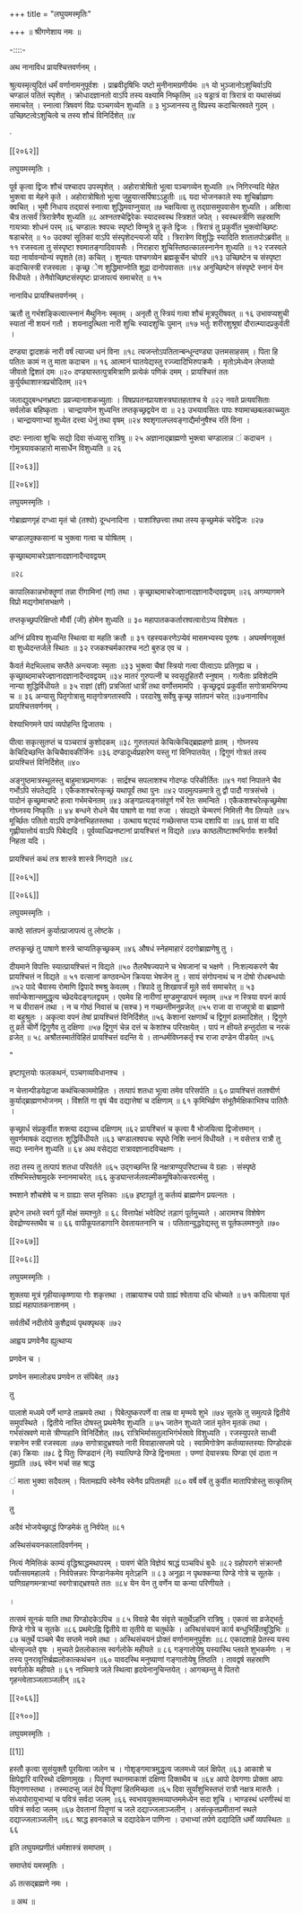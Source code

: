 +++
title = "लघुयमस्मृतिः"

+++
॥ श्रीगणेशाय नमः ॥ 

-::::- 

अथ नानाविध प्रायश्चित्तवर्णनम् । 

श्रुत्यस्मृत्युदितं धर्मं वर्णानामनुपूर्वशः । प्राब्रवीदृषिभिः पष्टो मुनीनामग्रणीर्यमः ॥१ यो भुञ्जानोऽशुचिर्वाऽपि चण्डालं पतितं स्पृशेत् । क्रोधादज्ञानतो वाऽपि तस्य वक्ष्यामि निष्कृतिम् ॥२ षड्रात्रं वा त्रिरात्रं वा यथासंख्यं समाचरेत् । स्नात्वा त्रिषवणं विप्रः पञ्चगव्येन शुध्यति ॥ ३ भुञ्जानस्य तु विप्रस्य कदाचित्स्रवते गुदम् । उच्छिष्टत्वेऽशुचित्वे च तस्य शौचं विनिर्दिशेत् ॥४ 

· 

[[२०६२]]

लघुयमस्मृतिः । 

पूर्व कृत्वा द्विजः शौचं पश्चादप उपस्पृशेत् । अहोरात्रोषितो भूत्वा पञ्चगव्येन शुध्यति ॥५ निगिरन्यदि मेहेत भुक्त्वा वा मेहने कृते । अहोरात्रोषितो भूत्वा जुहुयात्सर्पिषाऽऽहुतीः ॥६ यदा भोजनकाले स्यः शुचिर्ब्राह्मणः क्वचित् । भूमौ निधाय तद्ग्रासं स्नात्वा शुद्धिमवाप्नुयात् ॥७ भक्षयित्वा तु तद्ग्रासमुपवासेन शुध्यति । अशित्वा चैत्र तत्सर्वं त्रिरात्रेणैव शुध्यति ॥८ अश्नतश्चेद्विरेकः स्यादस्वस्थ स्त्रिशतं जपेत् । स्वस्थस्त्रीणि सहस्राणि गायत्र्याः शोधनं परम् ॥६ चण्डालः श्वपचः स्पृष्टो विण्मूत्रे तु कृते द्विजः । त्रिरात्रं तु प्रकुर्वीत भुक्त्वोच्छिष्टः षडाचरेत् ॥ १० उदक्यां सूतिकां वाऽपि संस्पृशेदन्त्यजो यदि । त्रिरात्रेण विशुद्धिः स्यादिति शातातपोऽब्रवीत् ॥११ रजस्वला तु संस्पृष्टा श्वमातङ्गादिवायसैः । निराहारा शुचिस्तिष्ठत्कालस्नानेन शुध्यति ॥ १२ रजस्वले यदा नार्यावन्योन्यं स्पृशते (तः) कचित् । शुन्यतः पश्चगव्येन ब्रह्मकूर्चेन चोपरि ॥१३ उच्छिष्टेन च संस्पृष्टा कदाचित्स्त्री रजस्वला । कृच्छ्र ेण शुद्धिमाप्नोति शूद्रा दानोपवासतः ॥१४ अनुच्छिष्टेन संस्पृष्टे स्नानं येन विधीयते । तेनैवोच्छिष्टसंस्पृष्टः प्राजापत्यं समाचरेत् ॥ १५ 

नानाविध प्रायश्चित्तवर्णनम् । 

ऋतौ तु गर्भशङ्कित्वात्स्नानं मैथुनिनः स्मृतम् । अनृतौ तु स्त्रियं गत्वा शौचं मूत्रपुरीषवत् ॥ १६ उभावप्यशुची स्यातां नी शयनं गतौ । शयनादुत्थिता नारी शुचिः स्यादशुचिः पुमान् ॥१७ भर्तुः शरीरशुश्रूषां दौरात्म्यादप्रकुर्वती । 

दण्ड्या द्वादशकं नारी वर्षं त्याज्या धनं विना ॥१८ त्यजन्तोऽपतितान्बन्धून्दण्ड्या उत्तमसाहसम् । पिता हि पतितः कामं न तु माता कदाचन ॥ १६ आत्मानं घातयेद्यस्तु रज्ज्वादिभिरुपक्रमैः । मृतोऽमेध्येन लेप्तव्यो जीवतो द्विशतं दमः ॥२० दण्ड्यास्तत्पुत्रमित्राणि प्रत्येकं पणिकं दमम् । प्रायश्चित्तं ततः कुर्युर्यथाशास्त्रप्रचोदितम् ॥२१ 

जलाद्युद्बन्धनभ्रष्टाः प्रव्रज्यानाशकच्युताः । विषप्रपतनप्रायशस्त्रघातहताश्च ये ॥२२ नवते प्रत्यवसिताः सर्वलोक बहिष्कृताः । चान्द्रायणेन शुध्यन्ति तप्तकृच्छ्रद्वयेन वा ॥ २३ उभयावसितः पापः श्यामाच्छबलकाच्च्युतः । चान्द्रायणाभ्यां शुध्येत दत्त्वा धेनुं तथा वृषम् ॥२४ श्वशृगालप्लवङ्गाद्यैर्मानुषैश्च रतिं विना । 

दष्टः स्नात्वा शुचिः सद्यो दिवा संध्यासु रात्रिषु ॥ २५ अज्ञानाद्ब्राह्मणो भुक्त्वा चण्डालान्न ं कदाचन । गोमूत्रयावकाहारो मासार्धेन विशुध्यति ॥ २६ 

[[२०६३]]

[[२०६४]]

लघुयमस्मृतिः । 

गोब्राह्मणगृहं दग्ध्वा मृतं चो (तश्वो) दून्धनादिना । पाशांश्छित्त्वा तथा तस्य कृच्छ्रमेकं चरेद्विजः ॥२७ 

चण्डालपुक्कसानां च भुक्त्वा गत्वा च योषितम् । 

कृच्छ्राब्दमाचरेऽज्ञानादज्ञानादैन्दवद्वयम् 

॥२८ 

कापालिकान्नभोक्तॄणां तन्ना रीगामिनां (णां) तथा । कृच्छ्राब्दमाचरेज्ज्ञानादज्ञानादैन्दवद्वयम् ॥२६ अगम्यागमने विप्रो मद्यगोमांसभक्षणे । 

तप्तकृच्छ्रपरिक्षिप्तो मौर्वी (जी) होमेन शुध्यति ॥ ३० महापातककर्तारश्वत्वारोऽप्य विशेषतः । 

अग्निं प्रविश्य शुध्यन्ति स्थित्वा वा महति क्रतौ ॥ ३१ रहस्यकरणेऽप्येवं मासमभ्यस्य पूरुषः । अघमर्षणसूक्तं वा शुध्येदन्तर्जले स्थितः ॥ ३२ रजकश्चर्मकारश्च नटो बुरुड एव च । 

कैवर्त मेदभिल्लाच सप्तैते अन्त्यजाः स्मृताः ॥३३ भुक्त्वा चैषां स्त्रियो गत्वा पीत्वाऽपः प्रतिगृह्य च । कृच्छ्राब्दमाचरेज्ज्ञानादज्ञानादैन्दवद्वयम् ॥३४ मातरं गुरुपत्नी च स्वसृदुहितरौ स्नुषाम् । गत्वैताः प्रविशेदमि नान्या शुद्धिर्विधीयते ॥ ३५ राज्ञां (ज्ञीं) प्रत्रजितां धात्रीं तथा वर्णोत्तमामपि । कृच्छ्रद्वयं प्रकुर्वीत सगोत्रामभिगम्य च ॥ ३६ अन्यासु पितृगोत्रासु मातृगोत्रगतास्वपि । परदारेषु सर्वेषु कृच्छ्र सांतपनं चरेत् ॥३७नानाविध प्रायश्चित्तवर्णनम् । 

वेश्याभिगमने पापं व्यपोहन्ति द्विजातयः । 

पीत्वा सकृत्सुतप्तं च पञ्चरात्रं कुशोदकम् ॥३८ गुरुतल्पतं केचित्केचिद्ब्रह्महणो व्रतम् । गोघ्नस्य केचिदिच्छन्ति केचिचैवावकीर्जिनः ॥३६ दण्डादूर्ध्वप्रहारेण यस्तु गां विनिपातयेत् । द्विगुणं गोत्रतं तस्य प्रायश्चित्तं विनिर्दिशेत् ॥४० 

अङ्गुष्ठमात्रस्थूलस्तु बाहुमात्रप्रमाणकः । सार्द्रश्च सपलाशश्च गोदण्डः परिकीर्तितः ॥४१ गवां निपातने चैव गर्भोऽपि संपतेद्यदि । एकैकशश्चरेत्कृच्छ्रं यथापूर्वं तथा पुनः ॥४२ पादमुत्पन्नमात्रे तु द्वौ पादौ गात्रसंभवे । पादोनं कृच्छ्रमाचष्टे हत्वा गर्भमचेनतम् ॥४३ अङ्गप्रत्यङ्गसंपूर्ण गर्भे रेतः समन्विते । एकैकशश्चरेत्कृच्छ्रमेषा गोघ्नस्य निष्कृतिः ॥ ४४ बन्धने रोधने चैव पाषाणे वा गवां रुजा । संपद्यते चेन्मरणं निमित्ती नैव लिप्यते ॥४५ मूर्च्छितः पतितो वाऽपि दण्डेनाभिहतस्तथा । उत्थाय षट्पदं गच्छेत्सप्त पञ्च दशापि वा ॥४६ ग्रासं वा यदि गृह्णीयात्तोयं वाऽपि पिबेद्यदि । पूर्वव्याधिप्रनष्टानां प्रायश्चित्तं न विद्यते ॥४७ काष्ठलेोष्टाश्मभिर्गावः शस्त्रैर्वा निहता यदि । 

प्रायश्चित्तं कथं तत्र शास्त्रे शास्त्रे निगद्यते ॥४८ 

[[२०६५]]

[[२०६६]]

लघुयमस्मृतिः । 

काष्ठे सांतपनं कुर्यात्प्राजापत्यं तु लोष्टके । 

तप्तकृच्छ्रं तु पाषाणे शस्त्रे चाप्यतिकृच्छ्रकम् ॥४६ औषधं स्नेहमाहारं ददगोब्राह्मणेषु तु । 

दीयमाने विपत्तिः स्यात्प्रायश्चित्तं न विद्यते ॥५० तैलभैषज्यपाने च भेषजानां च भक्षणे । निःशल्यकरणे चैव प्रायश्चित्तं न विद्यते ॥ ५१ वत्सानां कण्ठवन्धेन क्रियया भेषजेन तु । सायं संगोपनाथं च न दोषो रोधबन्धयोः ॥५२ पादे चैवास्य रोमाणि द्विपादे श्मश्रु केवलम् । त्रिपादे तु शिखावर्जं मूले सर्व समाचरेत् ॥ ५३ सर्वान्केशान्समुद्धृत्य च्छेदयेदङ्गलद्वयम् । एवमेव हि नारीणां मुण्डमुण्डापनं स्मृतम् ॥५४ न स्त्रिया वपनं कार्य न च वीरासनं तथा । न च गोष्ठं निवासं च (सश्च ) न गच्छन्तीमनुव्रजेत् ॥५५ राजा वा राजपुत्रो वा ब्राह्मणो वा बहुश्रुतः । अकृत्वा वपनं तेषां प्रायश्चित्तं विनिर्दिशेत् ॥५६ केशानां रक्षणार्थं च द्विगुणं व्रतमादिशेत् । द्विगुणे तु व्रते चीर्णे द्विगुणैव तु दक्षिणा ॥५७ द्विगुणं चेन्न दत्तं च केशांश्च परिरक्षयेत् । पापं न क्षीयते हन्तुर्दाता च नरकं व्रजेत् ॥ ५८ अश्रौतस्मार्तविहितं प्रायश्चित्तं वदन्ति ये । तान्धर्मविघ्नकर्तृ श्च राजा दण्डेन पीडयेत् ॥५६ 

" 

इष्टापूत्तयोः फलकथनं, पञ्चगव्यविधानश्च । 

न चेत्तान्पीडयेद्राजा कथंचित्काममोहितः । तत्पापं शतधा भूत्वा तमेव परिसर्पति ॥ ६० प्रायश्चित्तं ततश्वीर्ण कुर्याद्ब्राह्मणभोजनम् । विंशतिं गा वृषं चैव दद्यात्तेषां च दक्षिणाम् ॥ ६१ कृमिभिर्व्रण संभूतैर्मक्षिकाभिश्च पातितैः । 

कृच्छ्रार्ध संप्रकुर्वीत शक्त्या दद्याच्च दक्षिणाम् ॥६२ प्रायश्चित्तं च कृत्वा वै भोजयित्वा द्विजोत्तमान् । सुवर्णमाषकं दद्यात्ततः शुद्धिर्विधीयते ॥६३ चण्डालश्वपचः स्पृष्ठे निशि स्नानं विधीयते । न वसेत्तत्र रात्रौ तु सद्यः स्नानेन शुध्यति ॥ ६४ अथ वसेद्यदा रात्रावज्ञानादविचक्षणः । 

तदा तस्य तु तत्पापं शतधा परिवर्तते ॥६५ उद्गच्छन्ति हि नक्षत्राण्युपरिष्टाच्च ये ग्रहाः । संस्पृष्ठे रश्मिभिस्तेषामुदके स्नानमाचरेत् ॥६६ कुड्यान्तर्जलवल्मीकमूषिकोत्करवर्त्मसु । 

श्मशाने शौचशेषे च न ग्राह्याः सप्त मृत्तिकाः ॥६७ इष्टापूर्त तु कर्तव्यं ब्राह्मणेन प्रयत्नतः । 

इष्टेन लभते स्वर्ग पूर्ते मोक्षं समश्नुते ॥ ६८ वित्तापेक्षं भवेदिष्टं तड़ागं पूर्तमुच्यते । आरामश्च विशेषेण देवद्रोण्यस्तथैव च ॥ ६६ वापीकूपतडागानि देवतायतनानि च । पतितान्युद्धरेद्यस्तु स पूर्तफलमश्नुते ॥७० 

[[२०६७]]

[[२०६८]]

लघुयमस्मृतिः । 

शुक्लया मूत्रं गृहीयात्कृष्णाया गोः शकृत्तथा । ताम्रायाश्च पयो ग्राह्यं श्वेताया दधि चोच्यते ॥ ७१ कपिलाया घृतं ग्राह्यं महापातकनाशनम् । 

सर्वतीर्थे नदीतोये कुशैद्रव्यं पृथक्पृथक् ॥७२ 

आह्वय प्रणवेनैव ह्युत्थाप्य 

प्रणवेन च । 

प्रणवेन समालोड्य प्रणवेन त संपिबेत् ॥७३ 

तु 

पालाशे मध्यमे पर्णे भाण्डे ताम्रमये तथा । पिबेत्पुष्करपर्णे वा ताम्र वा मृण्मये शुभे ॥७४ सूतके तु समुत्पन्ने द्वितीये समुपस्थिते । द्वितीये नास्ति दोषस्तु प्रथमेनैव शुध्यति ॥ ७५ जातेन शुध्यते जातं मृतेन मृतकं तथा । गर्भसंस्रवणे मासे त्रीण्यहानि विनिर्दिशेत् ॥७६ रात्रिभिर्मासतुलाभिगंर्भस्रावे विशुध्यति । रजस्युपरते साध्वी स्त्रानेन स्त्री रजस्वला ॥७७ सगोत्रादुभ्रश्यते नारी विवाहात्सप्तमे पदे । स्वामिगोत्रेण कर्तव्यास्तस्याः पिण्डोदकं (क) क्रियाः ॥७८ द्वे पितुः पिण्डदानं (ने) स्यात्पिण्डे पिण्डे द्विनामता । पण्णां देयास्त्रयः पिण्डा एवं दाता न मुह्यति ॥७६ स्वेन भर्चा सह श्राद्ध 

 ं माता भुक्वा सदैवतम् । पितामह्यपि स्वेनैव स्वेनैव प्रपितामही ॥८० वर्षे वर्षे तु कुर्वीत मातापित्रोस्तु सत्कृतिम् । 

तु 

अदैवं भोजयेच्छ्राद्धं पिण्डमेकं तु निर्वपेत् ॥८१ 

अस्थिसंचयनकालादिवर्णनम् । 

नित्यं नैमित्तिकं काम्यं वृद्धिश्राद्धमथापरम् । पावणं चेति विज्ञेयं श्राद्धं पञ्चविधं बुधैः ॥८२ ग्रहोपरागे संक्रान्तौ पर्वोत्सवमहालये । निर्वपेत्त्रन्नरः पिण्डानेकमेव मृतेऽहनि ॥ ८३ अनूढा न पृथक्कन्या पिण्डे गोत्रे च सूतके । पाणिग्रहणमन्त्राभ्यां स्वगोत्राद्भ्रश्यते ततः ॥८४ येन येन तु वर्णेन या कन्या परिणीयते । 

। 

तत्समं सूनकं याति तथा पिण्डोदकेऽपिच ॥ ८५ विवाहे चैव संवृत्ते चतुर्थेऽहनि रात्रिषु । एकत्वं सा व्रजेद्भर्तुः पिण्डे गोत्रे च सूतके ॥८६ प्रथमेऽह्नि द्वितीये वा तृतीये वा चतुर्थके । अस्थिसंचयनं कार्य बन्धुभिर्हितबुद्धिभिः ॥८७ चतुर्थे पञ्चमे चैव सप्तमे नवमे तथा । अस्थिसंचयनं प्रोक्तं वर्णानामनुपूर्वशः ॥८८ एकादशाहे प्रेतस्य यस्य चोत्सृज्यते वृषः । मुच्यते प्रेतलोकात्स स्वर्गलोके महीयते ॥ ८६ गङ्गातोयेषु यस्यास्थि प्लवते शुभकर्मणः । न तस्य पुनरावृत्तिर्ब्रह्मलोकात्कथंचन ॥६० यावदस्थि मनुष्याणां गङ्गातोयेषु तिष्ठति । तावद्वर्ष सहस्राणि स्वर्गलोके महीयते ॥ ६१ नाभिमात्रे जले स्थित्वा हृदयेनानुचिन्तयेत् । आगच्छन्तु मे पितरो गृहन्त्वेताञ्जलाञ्जलीन् ॥६२ 

[[२०६६]]

[[२१००]]

लघुयमस्मृतिः । 

[[1]]

हस्तौ कृत्वा सुसंयुक्तौ पूरयित्वा जलेन च । गोशृङ्गमात्रमुद्धृत्य जलमध्ये जलं क्षिपेत् ॥६३ आकाशे च क्षिपेद्वारि वारिस्थो दक्षिणामुखः । पितॄणां स्थानमाकाशं दक्षिणा दिक्तथैव च ॥६४ आपो देवगणाः प्रोक्ता आपः पितृगणास्तथा । तस्मादप्सु जलं देयं पितॄणां हितमिच्छता ॥६५ दिवा सूर्यांशुभिस्तप्तं रात्रौ नक्षत्र मारुतैः । संध्ययोरायुभाभ्यां च पवित्रं सर्वदा जलम् ॥६६ स्वभावयुक्तमव्याप्तममेध्येन सदा शुचि । भाण्डस्थं धरणीस्थं वा पवित्रं सर्वदा जलम् ॥६७ देवतानां पितॄणां च जले दद्याज्जलाञ्जलीन् । असंत्कृतप्रमीतानां स्थले दद्याज्जलाञ्जलीन् ॥६८ श्राद्ध हवनकाले च दद्यादेकेन पाणिना । उभाभ्यां तर्पणे दद्यादिति धर्मों व्यपस्थितः ॥ ६६ 

इति लघुयमप्रणीतं धर्मशास्त्रं समाप्तम् । 

समाप्तेयं यमस्मृतिः । 

ॐ तत्सद्ब्रह्मणे नमः । 

॥ अथ ॥ 
